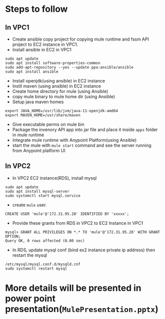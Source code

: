 # Steps to follow

## In VPC1

- Create ansible copy project for copying mule runtime and fssm API project to EC2 instance in VPC1.
- Install ansible in EC2 in VPC1
 ```
 sudo apt update
 sudo apt install software-properties-common
 sudo add-apt-repository --yes --update ppa:ansible/ansible
 sudo apt install ansible
  ```
  
- Install openjdk(using ansible) in EC2 instance
- Instll maven (using ansible) in EC2 instance
- Create home directory for mule (using Ansible)
- copy mule binary to mule home dir (using Ansible)
- Setup java maven homes
```
export JAVA_HOME=/usr/lib/jvm/java-11-openjdk-amd64
export MAVEN_HOME=/usr/share/maven
```
- Give executable perms on mule bin 
- Package the invenory API app into jar file and place it inside `apps` folder in mule runtime
- Integrate mule runtime with Anypoint Platform(using Ansible)
- start the mule with `mule start` command and see the server running from Anypoint platform UI
 

## In VPC2

- In VPC2 EC2 instance(RDS), install mysql
```
sudo apt update
sudo apt install mysql-server
sudo systemctl start mysql.service
```
- create `mule` user.
```
CREATE USER 'mule'@'172.31.95.28' IDENTIFIED BY 'xxxxx';
```
	
- Provide these grants from RDS in VPC2 to EC2 Instance in VPC1
```
mysql> GRANT ALL PRIVILEGES ON *.* TO 'mule'@'172.31.95.28' WITH GRANT OPTION;
Query OK, 0 rows affected (0.00 sec)
```

- In RDS, update mysql conf (bind ex2 instance private ip address) then restart the mysql 
```
/etc/mysql/mysql.conf.d/mysqld.cnf
sudo systemctl restart mysql
 ```

# More details will be presented in power point presentation(`MulePresentation.pptx`)
